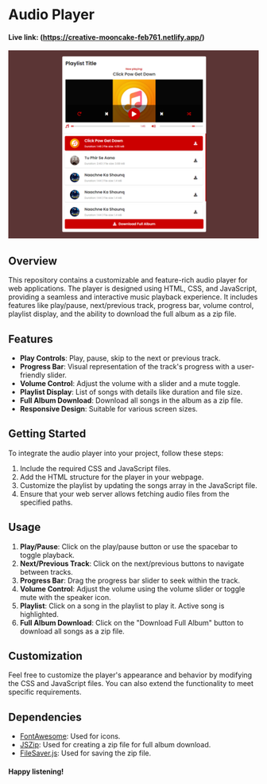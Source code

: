 # Audio Player
#### Live link: (https://creative-mooncake-feb761.netlify.app/)
![Audio Player](https://github.com/R4218/Custom-Audio-Music-Player-with-HTML-CSS-JS/blob/main/Screenshot.png)

## Overview

This repository contains a customizable and feature-rich audio player for web applications. The player is designed using HTML, CSS, and JavaScript, providing a seamless and interactive music playback experience. It includes features like play/pause, next/previous track, progress bar, volume control, playlist display, and the ability to download the full album as a zip file.

## Features

- **Play Controls**: Play, pause, skip to the next or previous track.
- **Progress Bar**: Visual representation of the track's progress with a user-friendly slider.
- **Volume Control**: Adjust the volume with a slider and a mute toggle.
- **Playlist Display**: List of songs with details like duration and file size.
- **Full Album Download**: Download all songs in the album as a zip file.
- **Responsive Design**: Suitable for various screen sizes.

## Getting Started

To integrate the audio player into your project, follow these steps:

1. Include the required CSS and JavaScript files.
2. Add the HTML structure for the player in your webpage.
3. Customize the playlist by updating the songs array in the JavaScript file.
4. Ensure that your web server allows fetching audio files from the specified paths.

## Usage

1. **Play/Pause**: Click on the play/pause button or use the spacebar to toggle playback.
2. **Next/Previous Track**: Click on the next/previous buttons to navigate between tracks.
3. **Progress Bar**: Drag the progress bar slider to seek within the track.
4. **Volume Control**: Adjust the volume using the volume slider or toggle mute with the speaker icon.
5. **Playlist**: Click on a song in the playlist to play it. Active song is highlighted.
6. **Full Album Download**: Click on the "Download Full Album" button to download all songs as a zip file.

## Customization

Feel free to customize the player's appearance and behavior by modifying the CSS and JavaScript files. You can also extend the functionality to meet specific requirements.

## Dependencies

- [FontAwesome](https://fontawesome.com/): Used for icons.
- [JSZip](https://stuk.github.io/jszip/): Used for creating a zip file for full album download.
- [FileSaver.js](https://github.com/eligrey/FileSaver.js/): Used for saving the zip file.

#### Happy listening!
